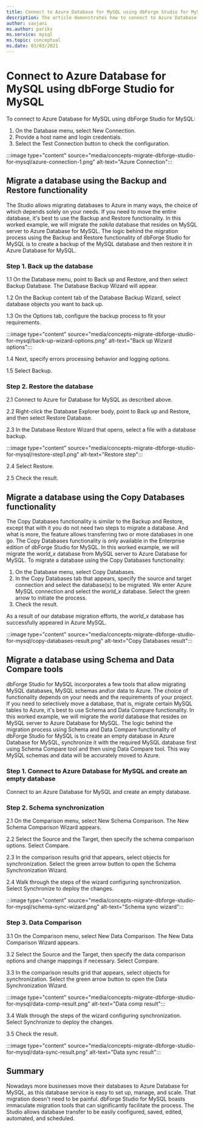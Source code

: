 ```yaml
---
title: Connect to Azure Database for MySQL using dbForge Studio for MySQL
description: The article demonstrates how to connect to Azure Database for MySQL Server via dbForge Studio for MySQL.
author: savjani
ms.author: pariks
ms.service: mysql
ms.topic: conceptual
ms.date: 03/03/2021
---
```


# Connect to Azure Database for MySQL using dbForge Studio for MySQL

To connect to Azure Database for MySQL using dbForge Studio for MySQL:

1. On the Database menu, select New Connection.
2. Provide a host name and login credentials.
3. Select the Test Connection button to check the configuration.

:::image type="content" source="media/concepts-migrate-dbforge-studio-for-mysql/azure-connection-1.png" alt-text="Azure Connection":::

## Migrate a database using the Backup and Restore functionality

The Studio allows migrating databases to Azure in many ways, the choice of which depends solely on your needs. If you need to move the entire database, it's best to use the Backup and Restore functionality.
In this worked example, we will migrate the *sakila* database that resides on MySQL server to Azure Database for MySQL. The logic behind the migration process using the Backup and Restore functionality of dbForge Studio for MySQL is to create a backup of the MySQL database and then restore it in Azure Database for MySQL.

### Step 1. Back up the database

1.1 On the Database menu, point to Back up and Restore, and then select Backup Database.
The Database Backup Wizard will appear.

1.2 On the Backup content tab of the Database Backup Wizard, select database objects you want to back up.

1.3 On the Options tab, configure the backup process to fit your requirements.

:::image type="content" source="media/concepts-migrate-dbforge-studio-for-mysql/back-up-wizard-options.png" alt-text="Back up Wizard options":::

1.4 Next, specify errors processing behavior and logging options.

1.5 Select Backup.

### Step 2. Restore the database

2.1 Connect to Azure for Database for MySQL as described above.

2.2 Right-click the Database Explorer body, point to Back up and Restore, and then select Restore Database.

2.3 In the Database Restore Wizard that opens, select a file with a database backup.

:::image type="content" source="media/concepts-migrate-dbforge-studio-for-mysql/restore-step1.png" alt-text="Restore step":::

2.4 Select Restore.

2.5 Check the result.

## Migrate a database using the Copy Databases functionality

The Copy Databases functionality is similar to the Backup and Restore, except that with it you do not need two steps to migrate a database. And what is more, the feature allows transferring two or more databases in one go. The Copy Databases functionality is only available in the Enterprise edition of dbForge Studio for MySQL.
In this worked example, we will migrate the *world_x* database from MySQL server to Azure Database for MySQL.
To migrate a database using the Copy Databases functionality:

1. On the Database menu, select Copy Databases. 
2. In the Copy Databases tab that appears, specify the source and target connection and select the database(s) to be migrated. We enter Azure MySQL connection and select the *world_x* database. Select the green arrow to initiate the process.
3. Check the result.

As a result of our database migration efforts, the *world_x* database has successfully appeared in Azure MySQL.

:::image type="content" source="media/concepts-migrate-dbforge-studio-for-mysql/copy-databases-result.png" alt-text="Copy Databases result":::

## Migrate a database using Schema and Data Compare tools

dbForge Studio for MySQL incorporates a few tools that allow migrating MySQL databases, MySQL schemas and\or data to Azure. The choice of functionality depends on your needs and the requirements of your project. If you need to selectively move a database, that is, migrate certain MySQL tables to Azure, it's best to use Schema and Data Compare functionality.
In this worked example, we will migrate the *world* database that resides on MySQL server to Azure Database for MySQL. The logic behind the migration process using Schema and Data Compare functionality of dbForge Studio for MySQL is to create an empty database in Azure Database for MySQL, synchronize it with the required MySQL database first using Schema Compare tool and then using Data Compare tool. This way MySQL schemas and data will be accurately moved to Azure.

### Step 1. Connect to Azure Database for MySQL and create an empty database

Connect to an Azure Database for MySQL and create an empty database.

### Step 2. Schema synchronization

2.1 On the Comparison menu, select New Schema Comparison.
The New Schema Comparison Wizard appears.

2.2 Select the Source and the Target, then specify the schema comparison options. Select Compare.

2.3 In the comparison results grid that appears, select objects for synchronization. Select the green arrow button to open the Schema Synchronization Wizard.

2.4 Walk through the steps of the wizard configuring synchronization. Select Synchronize to deploy the changes.

:::image type="content" source="media/concepts-migrate-dbforge-studio-for-mysql/schema-sync-wizard.png" alt-text="Schema sync wizard":::

### Step 3. Data Comparison

3.1 On the Comparison menu, select New Data Comparison. The New Data Comparison Wizard appears.

3.2 Select the Source and the Target, then specify the data comparison options and change mappings if necessary. Select Compare.

3.3 In the comparison results grid that appears, select objects for synchronization. Select the green arrow button to open the Data Synchronization Wizard.

:::image type="content" source="media/concepts-migrate-dbforge-studio-for-mysql/data-comp-result.png" alt-text="Data comp result":::

3.4 Walk through the steps of the wizard configuring synchronization. Select Synchronize to deploy the changes.

3.5 Check the result.

:::image type="content" source="media/concepts-migrate-dbforge-studio-for-mysql/data-sync-result.png" alt-text="Data sync result":::

## Summary

Nowadays more businesses move their databases to Azure Database for MySQL, as this database service is easy to set up, manage, and scale. That migration doesn't need to be painful. dbForge Studio for MySQL boasts immaculate migration tools that can significantly facilitate the process. The Studio allows database transfer to be easily configured, saved, edited, automated, and scheduled.